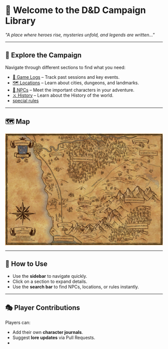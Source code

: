 # 🏰 Welcome to the D&D Campaign Library

*"A place where heroes rise, mysteries unfold, and legends are written..."*

---
## 📖 Explore the Campaign
Navigate through different sections to find what you need:

- [📜 Game Logs](logs.md) – Track past sessions and key events.
- [🗺️ Locations](Locations.md) – Learn about cities, dungeons, and landmarks.
- [🧙 NPCs](NPCs.md) – Meet the important characters in your adventure. 
- [⚔️ History](history.md) – Learn about the History of the world.
- [special rules](bloodbowl.md)

---
## 🗺️ Map
![World Map](assets/swordcaost.jpg)

---
## 📌 How to Use
- Use the **sidebar** to navigate quickly.
- Click on a section to expand details.
- Use the **search bar** to find NPCs, locations, or rules instantly.

---
## 🎭 Player Contributions
Players can:
- Add their own **character journals**.
- Suggest **lore updates** via Pull Requests.
-
